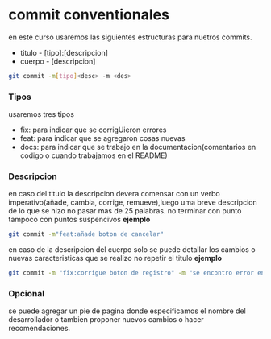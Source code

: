 # commit conventionales
en este curso usaremos las siguientes estructuras para nuetros commits.
- titulo - [tipo]:[descripcion]
- cuerpo - [descripcion]
```bash
git commit -m[tipo]<desc> -m <des>
```
### Tipos
usaremos tres tipos
- fix: para indicar que se corrigUieron errores
- feat: para indicar que se agregaron cosas nuevas
- docs: para indicar que se trabajo en la documentacion(comentarios en codigo o cuando trabajamos en el README)
 ### Descripcion
  en caso del titulo la descripcion devera comensar con un verbo imperativo(añade, cambia, corrige, remueve),luego uma breve descripcion de lo que se hizo no pasar mas de 25 palabras.
  no terminar con punto tampoco con puntos suspencivos
  **ejemplo**
  ```bash
  git commit -m"feat:añade boton de cancelar"
 ```
   en caso de la descripcion del cuerpo solo se puede detallar los cambios o nuevas caracteristicas que se realizo
   no repetir el titulo
   **ejemplo**
   ```bash
   git commit -m "fix:corrigue boton de registro" -m "se encontro error en la paleta de colores de #776463 por lo quese actualiza al color correcto segun requerimiento de usuario #773593"
   ```
   ### Opcional
   se puede agregar un pie de pagina donde especificamos el nombre del desarrollador o tambien proponer nuevos cambios o hacer recomendaciones.